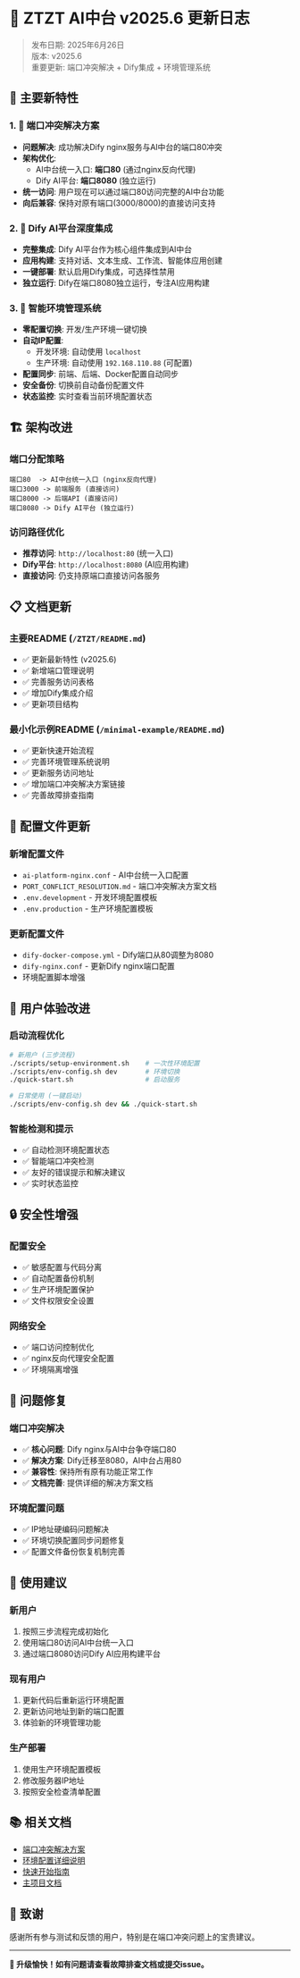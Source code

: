 # 🚀 ZTZT AI中台 v2025.6 更新日志

> 发布日期: 2025年6月26日  
> 版本: v2025.6  
> 重要更新: 端口冲突解决 + Dify集成 + 环境管理系统

## 🌟 主要新特性

### 1. 🔧 端口冲突解决方案
- **问题解决**: 成功解决Dify nginx服务与AI中台的端口80冲突
- **架构优化**: 
  - AI中台统一入口: **端口80** (通过nginx反向代理)
  - Dify AI平台: **端口8080** (独立运行)
- **统一访问**: 用户现在可以通过端口80访问完整的AI中台功能
- **向后兼容**: 保持对原有端口(3000/8000)的直接访问支持

### 2. 🤖 Dify AI平台深度集成
- **完整集成**: Dify AI平台作为核心组件集成到AI中台
- **应用构建**: 支持对话、文本生成、工作流、智能体应用创建
- **一键部署**: 默认启用Dify集成，可选择性禁用
- **独立运行**: Dify在端口8080独立运行，专注AI应用构建

### 3. 🎯 智能环境管理系统
- **零配置切换**: 开发/生产环境一键切换
- **自动IP配置**: 
  - 开发环境: 自动使用 `localhost`
  - 生产环境: 自动使用 `192.168.110.88` (可配置)
- **配置同步**: 前端、后端、Docker配置自动同步
- **安全备份**: 切换前自动备份配置文件
- **状态监控**: 实时查看当前环境配置状态

## 🏗️ 架构改进

### 端口分配策略
```
端口80  -> AI中台统一入口 (nginx反向代理)
端口3000 -> 前端服务 (直接访问)
端口8000 -> 后端API (直接访问)
端口8080 -> Dify AI平台 (独立运行)
```

### 访问路径优化
- **推荐访问**: `http://localhost:80` (统一入口)
- **Dify平台**: `http://localhost:8080` (AI应用构建)
- **直接访问**: 仍支持原端口直接访问各服务

## 📋 文档更新

### 主要README (`/ZTZT/README.md`)
- ✅ 更新最新特性 (v2025.6)
- ✅ 新增端口管理说明
- ✅ 完善服务访问表格
- ✅ 增加Dify集成介绍
- ✅ 更新项目结构

### 最小化示例README (`/minimal-example/README.md`)
- ✅ 更新快速开始流程
- ✅ 完善环境管理系统说明
- ✅ 更新服务访问地址
- ✅ 增加端口冲突解决方案链接
- ✅ 完善故障排查指南

## 🔧 配置文件更新

### 新增配置文件
- `ai-platform-nginx.conf` - AI中台统一入口配置
- `PORT_CONFLICT_RESOLUTION.md` - 端口冲突解决方案文档
- `.env.development` - 开发环境配置模板
- `.env.production` - 生产环境配置模板

### 更新配置文件
- `dify-docker-compose.yml` - Dify端口从80调整为8080
- `dify-nginx.conf` - 更新Dify nginx端口配置
- 环境配置脚本增强

## 🚀 用户体验改进

### 启动流程优化
```bash
# 新用户 (三步流程)
./scripts/setup-environment.sh    # 一次性环境配置
./scripts/env-config.sh dev       # 环境切换
./quick-start.sh                  # 启动服务

# 日常使用 (一键启动)
./scripts/env-config.sh dev && ./quick-start.sh
```

### 智能检测和提示
- ✅ 自动检测环境配置状态
- ✅ 智能端口冲突检测
- ✅ 友好的错误提示和解决建议
- ✅ 实时状态监控

## 🔒 安全性增强

### 配置安全
- ✅ 敏感配置与代码分离
- ✅ 自动配置备份机制
- ✅ 生产环境配置保护
- ✅ 文件权限安全设置

### 网络安全
- ✅ 端口访问控制优化
- ✅ nginx反向代理安全配置
- ✅ 环境隔离增强

## 🐛 问题修复

### 端口冲突解决
- ✅ **核心问题**: Dify nginx与AI中台争夺端口80
- ✅ **解决方案**: Dify迁移至8080，AI中台占用80
- ✅ **兼容性**: 保持所有原有功能正常工作
- ✅ **文档完善**: 提供详细的解决方案文档

### 环境配置问题
- ✅ IP地址硬编码问题解决
- ✅ 环境切换配置同步问题修复
- ✅ 配置文件备份恢复机制完善

## 🎯 使用建议

### 新用户
1. 按照三步流程完成初始化
2. 使用端口80访问AI中台统一入口
3. 通过端口8080访问Dify AI应用构建平台

### 现有用户
1. 更新代码后重新运行环境配置
2. 更新访问地址到新的端口配置
3. 体验新的环境管理功能

### 生产部署
1. 使用生产环境配置模板
2. 修改服务器IP地址
3. 按照安全检查清单配置

## 📚 相关文档

- [端口冲突解决方案](minimal-example/docs/PORT_CONFLICT_RESOLUTION.md)
- [环境配置详细说明](minimal-example/docs/environment-config.md)
- [快速开始指南](minimal-example/README.md)
- [主项目文档](README.md)

## 🙏 致谢

感谢所有参与测试和反馈的用户，特别是在端口冲突问题上的宝贵建议。

---

**🎉 升级愉快！如有问题请查看故障排查文档或提交issue。**
